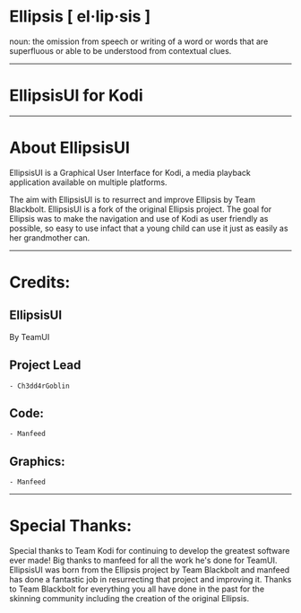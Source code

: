 # Ellipsis [ el·lip·sis ]
noun: the omission from speech or writing of a word or words that are superfluous or able to be understood from contextual clues.

------------------------------------------------------------------------
EllipsisUI for Kodi
=====================================
------------------------------------------------------------------------
About EllipsisUI
=====================================

EllipsisUI is a Graphical User Interface for Kodi, a media playback application available on multiple platforms.

The aim with EllipsisUI is to resurrect and improve Ellipsis by Team Blackbolt. EllipsisUI is a fork of the original Ellipsis project. 
The goal for Ellipsis was to make the navigation and use of Kodi as user friendly as possible, so easy to use infact that a young child can use it just as easily as her grandmother can.

--------
Credits:
========

EllipsisUI
-----------------------
By TeamUI

Project Lead
-----------------------
    - Ch3dd4rGoblin
    
Code:
---------------------
    - Manfeed

Graphics:
-----------------------    
    - Manfeed

------------------
Special Thanks:
==================

Special thanks to Team Kodi for continuing to develop the greatest software ever made! Big thanks to manfeed for all the work he's done for TeamUI. EllipsisUI was born from the Ellipsis project by Team Blackbolt and manfeed has done a fantastic job in resurrecting that project and improving it. Thanks to Team Blackbolt for everything you all have done in the past for the skinning community including the creation of the original Ellipsis.
